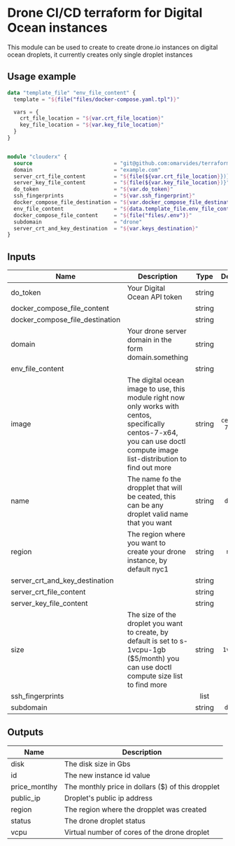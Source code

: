 # Drone CI/CD terraform for Digital Ocean instances
This module can be used to create to create drone.io instances on digital ocean droplets, it currently creates only single droplet instances
## Usage example
``` terraform
data "template_file" "env_file_content" {
  template = "${file("files/docker-compose.yaml.tpl")}"

  vars = {
    crt_file_location = "${var.crt_file_location}"
    key_file_location = "${var.key_file_location}"
  }
}


module "clouderx" {
  source                          = "git@github.com:omarvides/terraform-drone.git?ref=1.0.0//digital_ocean"
  domain                          = "example.com"
  server_crt_file_content         = "${file(${var.crt_file_location}})}"
  server_key_file_content         = "${file(${var.key_file_location})}"
  do_token                        = "${var.do_token}"
  ssh_fingerprints                = "${var.ssh_fingerprint}"
  docker_compose_file_destination = "${var.docker_compose_file_destination}"
  env_file_content                = "${data.template_file.env_file_content}"
  docker_compose_file_content     = "${file("files/.env")}"
  subdomain                       = "drone"
  server_crt_and_key_destination  = "${var.keys_destination}"
}

```


## Inputs

| Name | Description | Type | Default | Required |
|------|-------------|:----:|:-----:|:-----:|
| do_token | Your Digital Ocean API token | string | - | yes |
| docker_compose_file_content |  | string | - | yes |
| docker_compose_file_destination |  | string | - | yes |
| domain | Your drone server domain in the form domain.something | string | - | yes |
| env_file_content |  | string | - | yes |
| image | The digital ocean image to use, this module right now only works with centos, specifically centos-7-x64, you can use doctl compute image list-distribution to find out more | string | `centos-7-x64` | no |
| name | The name fo the dropplet that will be ceated, this can be any droplet valid name that you want | string | `drone` | no |
| region | The region where you want to create your drone instance, by default nyc1 | string | `nyc1` | no |
| server_crt_and_key_destination |  | string | - | yes |
| server_crt_file_content |  | string | - | yes |
| server_key_file_content |  | string | - | yes |
| size | The size of the droplet you want to create, by default is set to s-1vcpu-1gb ($5/month) you can use doctl compute size list to find more | string | `s-1vcpu-1gb` | no |
| ssh_fingerprints |  | list | - | yes |
| subdomain |  | string | `drone` | no |

## Outputs

| Name | Description |
|------|-------------|
| disk | The disk size in Gbs |
| id | The new instance id value |
| price_montlhy | The monthly price in dollars ($) of this dropplet |
| public_ip | Droplet's public ip address |
| region | The region where the dropplet was created |
| status | The drone droplet status |
| vcpu | Virtual number of cores of the drone droplet |

